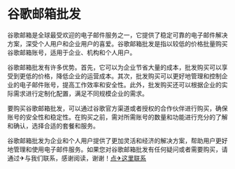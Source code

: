 # 谷歌邮箱批发

谷歌邮箱是全球最受欢迎的电子邮件服务之一，它提供了稳定可靠的电子邮件解决方案，深受个人用户和企业用户的喜爱。谷歌邮箱批发是指以较低的价格批量购买谷歌邮箱账号，适用于企业、机构和个人用户。

谷歌邮箱批发有许多优势。首先，它可以为企业节省大量的成本，批发购买可以享受到更低的价格，降低企业的运营成本。其次，批发购买可以更好地管理和控制企业的电子邮件账号，提高工作效率和安全性。此外，批发购买还可以根据企业的实际需求进行定制化配置，满足不同规模企业的需求。

要购买谷歌邮箱批发，可以通过谷歌官方渠道或者授权的合作伙伴进行购买，确保账号的安全性和稳定性。在购买之前，需对所需账号的数量和功能进行充分的了解和确认，选择合适的套餐和服务。

谷歌邮箱批发为企业和个人用户提供了更加灵活和经济的解决方案，帮助用户更好地管理和使用电子邮件服务。如果您对谷歌邮箱批发有任何疑问或者需要购买，请通过✈与我们联系，感谢阅读，谢谢！[点✈这里联系](https://d.k02.cc)